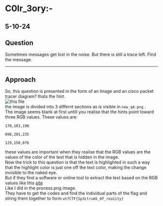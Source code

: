 # C0lr_3ory:-
## 5-10-24
Question
---

Sometimes messages get lost in the noise. But there is still a trace left. FInd the message.

---
Approach
---

So, this question is presented in the form of an Image and an cisco packet tracer diagram? thats the hint.<br>
![this file](./twst.pkt)<br>
the image is divided into 3 differnt sections as is visible in ``new_q4.png`` .<br>
The image seems blank at first untill you realise that the hints point toward three RGB values.
These values are:
```
170,183,198

098,201,235

129,158,076
```
these values are important when they realise that the RGB values are the values of the color of the text that is hidden in the image.<br>
Now the trick to this question is that the text is highlighted in such a way that the highlight color is just one off the text color, making the change invisible to the naked eye.<br>
But if they find a software or online tool to extract the text based on the RGB values like this [site](https://onlinepngtools.com/extract-color-from-png)<br>
Like I did in the process.png image.<br>
They have to get the codes and find the individual parts of the flag and string them together to form ``wtfCTF{Sp3ctrum5_0f_rea1ity}``<br>

